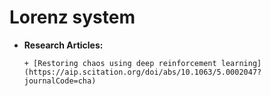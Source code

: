 # Lorenz system

- **Research Articles:** 

      + [Restoring chaos using deep reinforcement learning](https://aip.scitation.org/doi/abs/10.1063/5.0002047?journalCode=cha)




